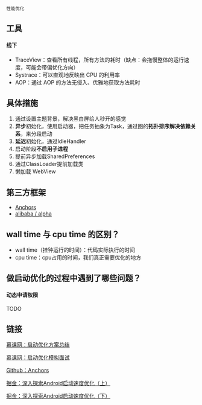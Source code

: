 `性能优化`

## 工具

#### 线下

- TraceView：查看所有线程，所有方法的耗时（缺点：会拖慢整体的运行速度，可能会带偏优化方向）
- Systrace：可以直观地反映出 CPU 的利用率
- AOP：通过 AOP 的方法无侵入、优雅地获取方法耗时

## 具体措施

1. 通过设置主题背景，解决黑白屏给人秒开的感觉
2. **异步**初始化，使用启动器，把任务抽象为Task，通过图的**拓扑排序解决依赖关系**，来分段启动
3. **延迟**初始化，通过IdleHandler
4. 启动阶段**不启用子进程**
5. 提前异步加载SharedPreferences
6. 通过ClassLoader提前加载类
7. 懒加载 WebView

## 第三方框架

- [Anchors](https://github.com/YummyLau/Anchors/blob/master/README-zh.md)
- [alibaba / alpha](https://github.com/alibaba/alpha)

## wall time 与 cpu time 的区别？

* wall time（挂钟运行的时间）：代码实际执行的时间
* cpu time：cpu占用的时间，我们真正需要优化的地方

## 做启动优化的过程中遇到了哪些问题？

#### 动态申请权限

TODO

## 链接

[慕课网：启动优化方案总结](https://coding.imooc.com/lesson/308.html#mid=22050)

[慕课网：启动优化模拟面试](https://coding.imooc.com/lesson/308.html#mid=27023)

[Github：Anchors](https://github.com/YummyLau/Anchors/blob/master/README-zh.md)

[掘金：深入探索Android启动速度优化（上）](https://juejin.im/post/6844904093786308622)

[掘金：深入探索Android启动速度优化（下）](https://juejin.im/post/6870457006784774152/)